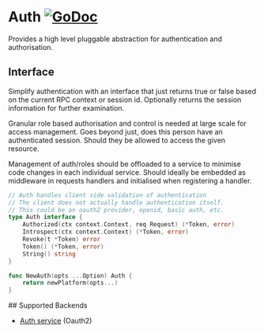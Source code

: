 # Auth [![GoDoc](https://godoc.org/github.com/micro/go-os?status.svg)](https://godoc.org/github.com/micro/go-os/auth)

Provides a high level pluggable abstraction for authentication and authorisation.

## Interface

Simplify authentication with an interface that just returns true or 
false based on the current RPC context or session id. Optionally 
returns the session information for further examination.

Granular role based authorisation and control is needed at large scale 
for access management. Goes beyond just, does this person have an 
authenticated session. Should they be allowed to access the given 
resource.

Management of auth/roles should be offloaded to a service to minimise code changes 
in each individual service. Should ideally be embedded as middleware in requests handlers 
and initialised when registering a handler.

```go
// Auth handles client side validation of authentication
// The client does not actually handle authentication itself.
// This could be an oauth2 provider, openid, basic auth, etc.
type Auth interface {
	Authorized(ctx context.Context, req Request) (*Token, error)
	Introspect(ctx context.Context) (*Token, error)
	Revoke(t *Token) error
	Token() (*Token, error)
	String() string
}

func NewAuth(opts ...Option) Auth {
	return newPlatform(opts...)
}
```

## Supported Backends

- [Auth service](https://github.com/micro/auth-srv) (Oauth2)
